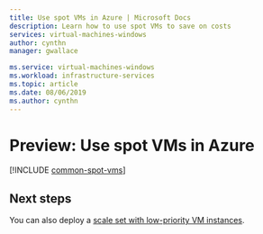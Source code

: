 ```yaml
---
title: Use spot VMs in Azure | Microsoft Docs
description: Learn how to use spot VMs to save on costs
services: virtual-machines-windows
author: cynthn
manager: gwallace

ms.service: virtual-machines-windows
ms.workload: infrastructure-services
ms.topic: article
ms.date: 08/06/2019
ms.author: cynthn
---
```



# Preview: Use spot VMs in Azure

[!INCLUDE [common-spot-vms](../../../includes/virtual-machines-common-spot-vms.md)]  





## Next steps
You can also deploy a [scale set with low-priority VM instances](../../virtual-machine-scale-sets/virtual-machine-scale-sets-use-low-priority.md).
